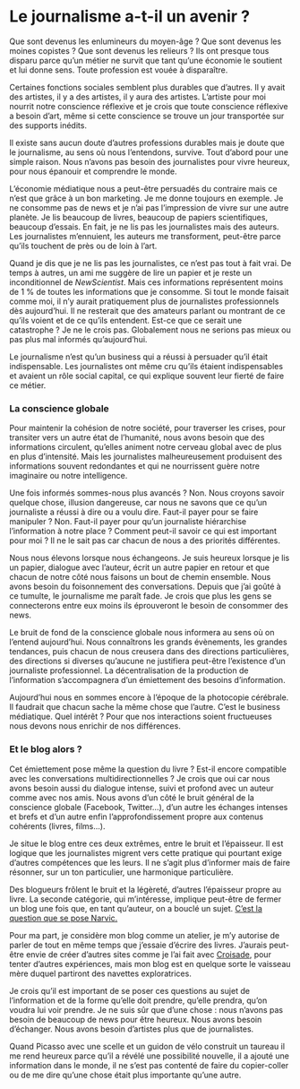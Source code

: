 # Le journalisme a-t-il un avenir ?

Que sont devenus les enlumineurs du moyen-âge ? Que sont devenus les moines copistes ? Que sont devenus les relieurs ? Ils ont presque tous disparu parce qu’un métier ne survit que tant qu’une économie le soutient et lui donne sens. Toute profession est vouée à disparaître.<span id="more-6206"></span>

Certaines fonctions sociales semblent plus durables que d’autres. Il y avait des artistes, il y a des artistes, il y aura des artistes. L’artiste pour moi nourrit notre conscience réflexive et je crois que toute conscience réflexive a besoin d’art, même si cette conscience se trouve un jour transportée sur des supports inédits.

Il existe sans aucun doute d’autres professions durables mais je doute que le journalisme, au sens où nous l’entendons, survive. Tout d’abord pour une simple raison. Nous n’avons pas besoin des journalistes pour vivre heureux, pour nous épanouir et comprendre le monde.

L’économie médiatique nous a peut-être persuadés du contraire mais ce n’est que grâce à un bon marketing. Je me donne toujours en exemple. Je ne consomme pas de news et je n’ai pas l’impression de vivre sur une autre planète. Je lis beaucoup de livres, beaucoup de papiers scientifiques, beaucoup d’essais. En fait, je ne lis pas les journalistes mais des auteurs. Les journalistes m’ennuient, les auteurs me transforment, peut-être parce qu’ils touchent de près ou de loin à l’art.

Quand je dis que je ne lis pas les journalistes, ce n’est pas tout à fait vrai. De temps à autres, un ami me suggère de lire un papier et je reste un inconditionnel de *NewScientist*. Mais ces informations représentent moins de 1 % de toutes les informations que je consomme. Si tout le monde faisait comme moi, il n’y aurait pratiquement plus de journalistes professionnels dès aujourd’hui. Il ne resterait que des amateurs parlant ou montrant de ce qu’ils voient et de ce qu’ils entendent. Est-ce que ce serait une catastrophe ? Je ne le crois pas. Globalement nous ne serions pas mieux ou pas plus mal informés qu’aujourd’hui.

Le journalisme n’est qu’un business qui a réussi à persuader qu’il était indispensable. Les journalistes ont même cru qu’ils étaient indispensables et avaient un rôle social capital, ce qui explique souvent leur fierté de faire ce métier.

### La conscience globale

Pour maintenir la cohésion de notre société, pour traverser les crises, pour transiter vers un autre état de l’humanité, nous avons besoin que des informations circulent, qu’elles animent notre cerveau global avec de plus en plus d’intensité. Mais les journalistes malheureusement produisent des informations souvent redondantes et qui ne nourrissent guère notre imaginaire ou notre intelligence.

Une fois informés sommes-nous plus avancés ? Non. Nous croyons savoir quelque chose, illusion dangereuse, car nous ne savons que ce qu’un journaliste a réussi à dire ou a voulu dire. Faut-il payer pour se faire manipuler ? Non. Faut-il payer pour qu’un journaliste hiérarchise l’information à notre place ? Comment peut-il savoir ce qui est important pour moi ? Il ne le sait pas car chacun de nous a des priorités différentes.

Nous nous élevons lorsque nous échangeons. Je suis heureux lorsque je lis un papier, dialogue avec l’auteur, écrit un autre papier en retour et que chacun de notre côté nous faisons un bout de chemin ensemble. Nous avons besoin du foisonnement des conversations. Depuis que j’ai goûté à ce tumulte, le journalisme me paraît fade. Je crois que plus les gens se connecterons entre eux moins ils éprouveront le besoin de consommer des news.

Le bruit de fond de la conscience globale nous informera au sens où on l’entend aujourd’hui. Nous connaîtrons les grands évènements, les grandes tendances, puis chacun de nous creusera dans des directions particulières, des directions si diverses qu’aucune ne justifiera peut-être l’existence d’un journaliste professionnel. La décentralisation de la production de l’information s’accompagnera d’un émiettement des besoins d’information.

Aujourd’hui nous en sommes encore à l’époque de la photocopie cérébrale. Il faudrait que chacun sache la même chose que l’autre. C’est le business médiatique. Quel intérêt ? Pour que nos interactions soient fructueuses nous devons nous enrichir de nos différences.

### Et le blog alors ?

Cet émiettement pose même la question du livre ? Est-il encore compatible avec les conversations multidirectionnelles ? Je crois que oui car nous avons besoin aussi du dialogue intense, suivi et profond avec un auteur comme avec nos amis. Nous avons d’un côté le bruit général de la conscience globale (Facebook, Twitter…), d’un autre les échanges intenses et brefs et d’un autre enfin l’approfondissement propre aux contenus cohérents (livres, films…).

Je situe le blog entre ces deux extrêmes, entre le bruit et l’épaisseur. Il est logique que les journalistes migrent vers cette pratique qui pourtant exige d’autres compétences que les leurs. Il ne s’agit plus d’informer mais de faire résonner, sur un ton particulier, une harmonique particulière.

Des blogueurs frôlent le bruit et la légèreté, d’autres l’épaisseur propre au livre. La seconde catégorie, qui m’intéresse, implique peut-être de fermer un blog une fois que, en tant qu’auteur, on a bouclé un sujet. [C’est la question que se pose Narvic.](http://novovision.fr/?Avenir-du-journalisme-rompre-avec)

Pour ma part, je considère mon blog comme un atelier, je m’y autorise de parler de tout en même temps que j’essaie d’écrire des livres. J’aurais peut-être envie de créer d’autres sites comme je l’ai fait avec [Croisade](http://twiller.tcrouzet.com/), pour tenter d’autres expériences, mais mon blog est en quelque sorte le vaisseau mère duquel partiront des navettes exploratrices.

Je crois qu’il est important de se poser ces questions au sujet de l’information et de la forme qu’elle doit prendre, qu’elle prendra, qu’on voudra lui voir prendre. Je ne suis sûr que d’une chose : nous n’avons pas besoin de beaucoup de news pour être heureux. Nous avons besoin d’échanger. Nous avons besoin d’artistes plus que de journalistes.

Quand Picasso avec une scelle et un guidon de vélo construit un taureau il me rend heureux parce qu’il a révélé une possibilité nouvelle, il a ajouté une information dans le monde, il ne s’est pas contenté de faire du copier-coller ou de me dire qu’une chose était plus importante qu’une autre.